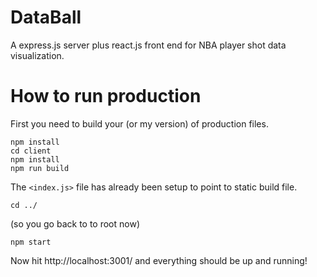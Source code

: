 # DataBall
A express.js server plus react.js front end for NBA player shot data visualization.

# How to run production
First you need to build your (or my version) of production files.
```
npm install
cd client
npm install
npm run build
```
The `<index.js>` file has already been setup to point to static build file.
```
cd ../
```
(so you go back to to root now)
```
npm start
```
Now hit http://localhost:3001/ and everything should be up and running!




